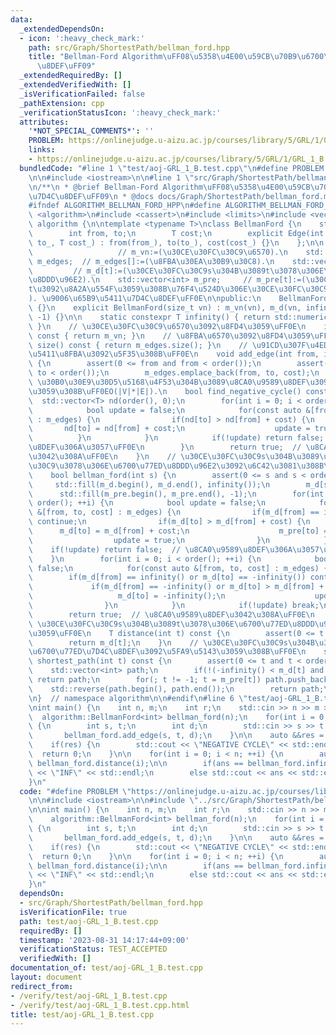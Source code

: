 ```yaml
---
data:
  _extendedDependsOn:
  - icon: ':heavy_check_mark:'
    path: src/Graph/ShortestPath/bellman_ford.hpp
    title: "Bellman-Ford Algorithm\uFF08\u5358\u4E00\u59CB\u70B9\u6700\u77ED\u7D4C\
      \u8DEF\uFF09"
  _extendedRequiredBy: []
  _extendedVerifiedWith: []
  _isVerificationFailed: false
  _pathExtension: cpp
  _verificationStatusIcon: ':heavy_check_mark:'
  attributes:
    '*NOT_SPECIAL_COMMENTS*': ''
    PROBLEM: https://onlinejudge.u-aizu.ac.jp/courses/library/5/GRL/1/GRL_1_B
    links:
    - https://onlinejudge.u-aizu.ac.jp/courses/library/5/GRL/1/GRL_1_B
  bundledCode: "#line 1 \"test/aoj-GRL_1_B.test.cpp\"\n#define PROBLEM \"https://onlinejudge.u-aizu.ac.jp/courses/library/5/GRL/1/GRL_1_B\"\
    \n\n#include <iostream>\n\n#line 1 \"src/Graph/ShortestPath/bellman_ford.hpp\"\
    \n/**\n * @brief Bellman-Ford Algorithm\uFF08\u5358\u4E00\u59CB\u70B9\u6700\u77ED\
    \u7D4C\u8DEF\uFF09\n * @docs docs/Graph/ShortestPath/bellman_ford.md\n */\n\n\
    #ifndef ALGORITHM_BELLMAN_FORD_HPP\n#define ALGORITHM_BELLMAN_FORD_HPP 1\n\n#include\
    \ <algorithm>\n#include <cassert>\n#include <limits>\n#include <vector>\n\nnamespace\
    \ algorithm {\n\ntemplate <typename T>\nclass BellmanFord {\n    struct Edge {\n\
    \        int from, to;\n        T cost;\n        explicit Edge(int from_, int\
    \ to_, T cost_) : from(from_), to(to_), cost(cost_) {}\n    };\n\n    int m_vn;\
    \                   // m_vn:=(\u30CE\u30FC\u30C9\u6570).\n    std::vector<Edge>\
    \ m_edges;  // m_edges[]:=(\u8FBA\u30EA\u30B9\u30C8).\n    std::vector<T> m_d;\
    \         // m_d[t]:=(\u30CE\u30FC\u30C9s\u304B\u3089t\u3078\u306E\u6700\u77ED\
    \u8DDD\u96E2).\n    std::vector<int> m_pre;     // m_pre[t]:=(\u30CE\u30FC\u30C9\
    t\u3092\u8A2A\u554F\u3059\u308B\u76F4\u524D\u306E\u30CE\u30FC\u30C9\u756A\u53F7\
    ). \u9006\u65B9\u5411\u7D4C\u8DEF\uFF0E\n\npublic:\n    BellmanFord() : BellmanFord(0)\
    \ {}\n    explicit BellmanFord(size_t vn) : m_vn(vn), m_d(vn, infinity()), m_pre(vn,\
    \ -1) {}\n\n    static constexpr T infinity() { return std::numeric_limits<T>::max();\
    \ }\n    // \u30CE\u30FC\u30C9\u6570\u3092\u8FD4\u3059\uFF0E\n    int order()\
    \ const { return m_vn; }\n    // \u8FBA\u6570\u3092\u8FD4\u3059\uFF0E\n    int\
    \ size() const { return m_edges.size(); }\n    // \u91CD\u307F\u4ED8\u304D\u6709\
    \u5411\u8FBA\u3092\u5F35\u308B\uFF0E\n    void add_edge(int from, int to, T cost)\
    \ {\n        assert(0 <= from and from < order());\n        assert(0 <= to and\
    \ to < order());\n        m_edges.emplace_back(from, to, cost);\n    }\n    //\
    \ \u30B0\u30E9\u30D5\u5168\u4F53\u304B\u3089\u8CA0\u9589\u8DEF\u3092\u691C\u51FA\
    \u3059\u308B\uFF0EO(|V|*|E|).\n    bool find_negative_cycle() const {\n      \
    \  std::vector<T> nd(order(), 0);\n        for(int i = 0; i < order(); ++i) {\n\
    \            bool update = false;\n            for(const auto &[from, to, cost]\
    \ : m_edges) {\n                if(nd[to] > nd[from] + cost) {\n             \
    \       nd[to] = nd[from] + cost;\n                    update = true;\n      \
    \          }\n            }\n            if(!update) return false;  // \u8CA0\u9589\
    \u8DEF\u306A\u3057\uFF0E\n        }\n        return true;  // \u8CA0\u9589\u8DEF\
    \u3042\u308A\uFF0E\n    }\n    // \u30CE\u30FC\u30C9s\u304B\u3089\u5404\u30CE\u30FC\
    \u30C9\u3078\u306E\u6700\u77ED\u8DDD\u96E2\u3092\u6C42\u3081\u308B\uFF0EO(|V|*|E|).\n\
    \    bool bellman_ford(int s) {\n        assert(0 <= s and s < order());\n   \
    \     std::fill(m_d.begin(), m_d.end(), infinity());\n        m_d[s] = 0;\n  \
    \      std::fill(m_pre.begin(), m_pre.end(), -1);\n        for(int i = 0; i <\
    \ order(); ++i) {\n            bool update = false;\n            for(const auto\
    \ &[from, to, cost] : m_edges) {\n                if(m_d[from] == infinity())\
    \ continue;\n                if(m_d[to] > m_d[from] + cost) {\n              \
    \      m_d[to] = m_d[from] + cost;\n                    m_pre[to] = from;\n  \
    \                  update = true;\n                }\n            }\n        \
    \    if(!update) return false;  // \u8CA0\u9589\u8DEF\u306A\u3057\uFF0E\n    \
    \    }\n        for(int i = 0; i < order(); ++i) {\n            bool update =\
    \ false;\n            for(const auto &[from, to, cost] : m_edges) {\n        \
    \        if(m_d[from] == infinity() or m_d[to] == -infinity()) continue;\n   \
    \             if(m_d[from] == -infinity() or m_d[to] > m_d[from] + cost) {\n \
    \                   m_d[to] = -infinity();\n                    update = true;\n\
    \                }\n            }\n            if(!update) break;\n        }\n\
    \        return true;  // \u8CA0\u9589\u8DEF\u3042\u308A\uFF0E\n    }\n    //\
    \ \u30CE\u30FC\u30C9s\u304B\u3089t\u3078\u306E\u6700\u77ED\u8DDD\u96E2\u3092\u8FD4\
    \u3059\uFF0E\n    T distance(int t) const {\n        assert(0 <= t and t < order());\n\
    \        return m_d[t];\n    }\n    // \u30CE\u30FC\u30C9s\u304B\u3089t\u3078\u306E\
    \u6700\u77ED\u7D4C\u8DEF\u3092\u5FA9\u5143\u3059\u308B\uFF0E\n    std::vector<int>\
    \ shortest_path(int t) const {\n        assert(0 <= t and t < order());\n    \
    \    std::vector<int> path;\n        if(!(-infinity() < m_d[t] and m_d[t] < infinity()))\
    \ return path;\n        for(; t != -1; t = m_pre[t]) path.push_back(t);\n    \
    \    std::reverse(path.begin(), path.end());\n        return path;\n    }\n};\n\
    \n}  // namespace algorithm\n\n#endif\n#line 6 \"test/aoj-GRL_1_B.test.cpp\"\n\
    \nint main() {\n    int n, m;\n    int r;\n    std::cin >> n >> m >> r;\n\n  \
    \  algorithm::BellmanFord<int> bellman_ford(n);\n    for(int i = 0; i < m; ++i)\
    \ {\n        int s, t;\n        int d;\n        std::cin >> s >> t >> d;\n\n \
    \       bellman_ford.add_edge(s, t, d);\n    }\n\n    auto &&res = bellman_ford.bellman_ford(r);\n\
    \    if(res) {\n        std::cout << \"NEGATIVE CYCLE\" << std::endl;\n      \
    \  return 0;\n    }\n\n    for(int i = 0; i < n; ++i) {\n        auto &&ans =\
    \ bellman_ford.distance(i);\n\n        if(ans == bellman_ford.infinity()) std::cout\
    \ << \"INF\" << std::endl;\n        else std::cout << ans << std::endl;\n    }\n\
    }\n"
  code: "#define PROBLEM \"https://onlinejudge.u-aizu.ac.jp/courses/library/5/GRL/1/GRL_1_B\"\
    \n\n#include <iostream>\n\n#include \"../src/Graph/ShortestPath/bellman_ford.hpp\"\
    \n\nint main() {\n    int n, m;\n    int r;\n    std::cin >> n >> m >> r;\n\n\
    \    algorithm::BellmanFord<int> bellman_ford(n);\n    for(int i = 0; i < m; ++i)\
    \ {\n        int s, t;\n        int d;\n        std::cin >> s >> t >> d;\n\n \
    \       bellman_ford.add_edge(s, t, d);\n    }\n\n    auto &&res = bellman_ford.bellman_ford(r);\n\
    \    if(res) {\n        std::cout << \"NEGATIVE CYCLE\" << std::endl;\n      \
    \  return 0;\n    }\n\n    for(int i = 0; i < n; ++i) {\n        auto &&ans =\
    \ bellman_ford.distance(i);\n\n        if(ans == bellman_ford.infinity()) std::cout\
    \ << \"INF\" << std::endl;\n        else std::cout << ans << std::endl;\n    }\n\
    }\n"
  dependsOn:
  - src/Graph/ShortestPath/bellman_ford.hpp
  isVerificationFile: true
  path: test/aoj-GRL_1_B.test.cpp
  requiredBy: []
  timestamp: '2023-08-31 14:17:44+09:00'
  verificationStatus: TEST_ACCEPTED
  verifiedWith: []
documentation_of: test/aoj-GRL_1_B.test.cpp
layout: document
redirect_from:
- /verify/test/aoj-GRL_1_B.test.cpp
- /verify/test/aoj-GRL_1_B.test.cpp.html
title: test/aoj-GRL_1_B.test.cpp
---
```

